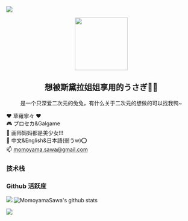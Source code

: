 
<img align="center" src="https://count.getloli.com/get/@:MomoyamaSawa?theme=rule34">

<p align = 'center'>
  <img width='140' src='https://avatars.githubusercontent.com/u/104294483?v=4'>
  <h2 align='center'>想被斯黛拉姐姐享用的うさぎ🐇✨</h2>
  <p align='center'>是一个只深爱二次元的兔兔，有什么关于二次元的想做的可以找我鸭~</p>
</p>

❤️ 草薙寧々 ❤️<br>
🎮 プロセカ&Galgame <br>
🌟 画师妈妈都是美少女!!! <br>
🌈 中文&English&日本語(弱うw)⭕ <br>
📫 momoyama.sawa@gmail.com <br>

### 技术栈

### Github 活跃度

[![](https://activity-graph.herokuapp.com/graph?username=MomoyamaSawa&theme=dracula)](https://github.com/ashutosh00710/github-readme-activity-graph)
![MomoyamaSawa's github stats](https://github-readme-stats.vercel.app/api?username=MomoyamaSawa&show_icons=true&theme=vue)

![](https://github-readme-stats.vercel.app/api/top-langs/?username=MomoyamaSawa&layout=compact&langs_count=6)
